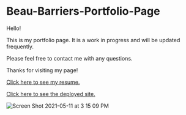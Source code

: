 # Beau-Barriers-Portfolio-Page

Hello!

This is my portfolio page. It is a work in progress and will be updated frequently. 

Please feel free to contact me with any questions.

Thanks for visiting my page!


<a href="https://drive.google.com/file/d/12cYLulEYWUfpMrEnJbeZGpB5fvvU665Z/view?usp=sharing">Click here to see my resume.</a>

<a href="https://beaubarrier.github.io/Beau-Barriers-Portfolio-Page/">Click here to see the deployed site.</a>

![Screen Shot 2021-05-11 at 3 15 09 PM](https://user-images.githubusercontent.com/78766978/118426416-04f27600-b680-11eb-88d4-04563a2c63e4.png)

